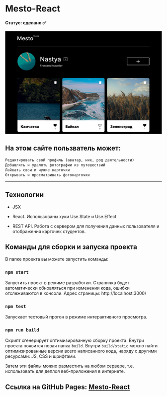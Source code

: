 # Mesto-React
#### Статус: сделано :white_check_mark:

<a href="https://anastasiapovarkova.github.io/mesto-react/" target="_blank">
    <img src="https://github.com/AnastasiaPovarkova/mesto-react/blob/main/src/images/screensaver.png?raw=true" width="900" title="Mesto-React" alt="Mesto-React"/>
</a>

## На этом сайте пользватель может:

    Редактировать свой профиль (аватар, ник, род деятельности)
    Добавлять и удалять фотографии из путешествий
    Лайкать свои и чужие карточки
    Открывать и просматривать фотокарточки

____

## Технологии

*  JSX

*  React. Использованы хуки Use.State и Use.Effect

*  REST API. Работа с сервером для получения данных пользователя и отображения карточек студентов.

## Команды для сборки и запуска проекта

В папке проекта вы можете запустить команды:

### `npm start`

Запустить проект в режиме разработки.
Страничка будет автоматически обновляться при изменении кода, ошибки отслеживаются в консоли.
Адрес страницы: http://localhost:3000/

### `npm test`

Запускает тестовый прогон в режиме интерактивного просмотра.

### `npm run build`

Скрипт сгенерирует оптимизированную сборку проекта. Внутри проекта появится новая папка `build`. Внутри `build/static` можно найти оптимизированные версии всего написанного кода, наряду с другими ресурсами: JS, CSS и шрифтами. 

Затем эти файлы можно разместить на любом сервере, т.е. использовать для деплоя веб-приложения в интернете.

## Ссылка на GitHub Pages:  [Mesto-React](https://anastasiapovarkova.github.io/mesto-react/)

